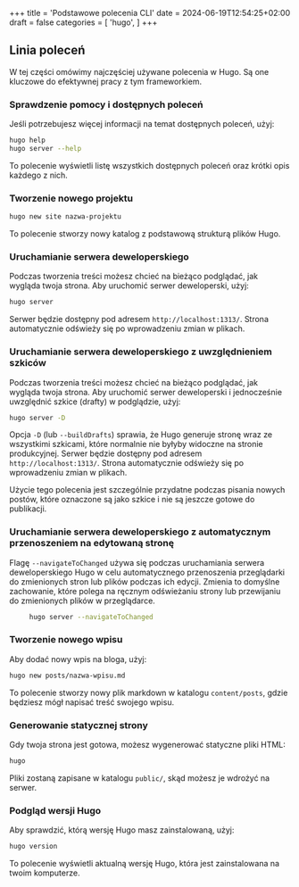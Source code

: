 +++
title = 'Podstawowe polecenia CLI'
date = 2024-06-19T12:54:25+02:00
draft = false
categories = [
   'hugo',
]
+++

## Linia poleceń

W tej części omówimy najczęściej używane polecenia w Hugo. Są one kluczowe do efektywnej pracy z tym frameworkiem.

### Sprawdzenie pomocy i dostępnych poleceń

Jeśli potrzebujesz więcej informacji na temat dostępnych poleceń, użyj:

```sh
hugo help
hugo server --help
```

To polecenie wyświetli listę wszystkich dostępnych poleceń oraz krótki opis każdego z nich.

### Tworzenie nowego projektu

```sh
hugo new site nazwa-projektu
```

To polecenie stworzy nowy katalog z podstawową strukturą plików Hugo.

### Uruchamianie serwera deweloperskiego

Podczas tworzenia treści możesz chcieć na bieżąco podglądać, jak wygląda twoja strona. Aby uruchomić serwer deweloperski, użyj:

```sh
hugo server
```

Serwer będzie dostępny pod adresem `http://localhost:1313/`. Strona automatycznie odświeży się po wprowadzeniu zmian w plikach.

### Uruchamianie serwera deweloperskiego z uwzględnieniem szkiców

Podczas tworzenia treści możesz chcieć na bieżąco podglądać, jak wygląda twoja strona. Aby uruchomić serwer deweloperski i jednocześnie uwzględnić szkice (drafty) w podglądzie, użyj:

```sh
hugo server -D
```

Opcja `-D` (lub `--buildDrafts`) sprawia, że Hugo generuje stronę wraz ze wszystkimi szkicami, które normalnie nie byłyby widoczne na stronie produkcyjnej. Serwer będzie dostępny pod adresem `http://localhost:1313/`. Strona automatycznie odświeży się po wprowadzeniu zmian w plikach.

Użycie tego polecenia jest szczególnie przydatne podczas pisania nowych postów, które oznaczone są jako szkice i nie są jeszcze gotowe do publikacji.

### Uruchamianie serwera deweloperskiego z automatycznym przenoszeniem na edytowaną stronę

Flagę `--navigateToChanged` używa się podczas uruchamiania serwera deweloperskiego Hugo w celu automatycznego przenoszenia przeglądarki do zmienionych stron lub plików podczas ich edycji. Zmienia to domyślne zachowanie, które polega na ręcznym odświeżaniu strony lub przewijaniu do zmienionych plików w przeglądarce.

```sh
     hugo server --navigateToChanged
```

### Tworzenie nowego wpisu

Aby dodać nowy wpis na bloga, użyj:

```sh
hugo new posts/nazwa-wpisu.md
```

To polecenie stworzy nowy plik markdown w katalogu `content/posts`, gdzie będziesz mógł napisać treść swojego wpisu.

### Generowanie statycznej strony

Gdy twoja strona jest gotowa, możesz wygenerować statyczne pliki HTML:

```sh
hugo
```

Pliki zostaną zapisane w katalogu `public/`, skąd możesz je wdrożyć na serwer.

### Podgląd wersji Hugo

Aby sprawdzić, którą wersję Hugo masz zainstalowaną, użyj:

```sh
hugo version
```

To polecenie wyświetli aktualną wersję Hugo, która jest zainstalowana na twoim komputerze.
